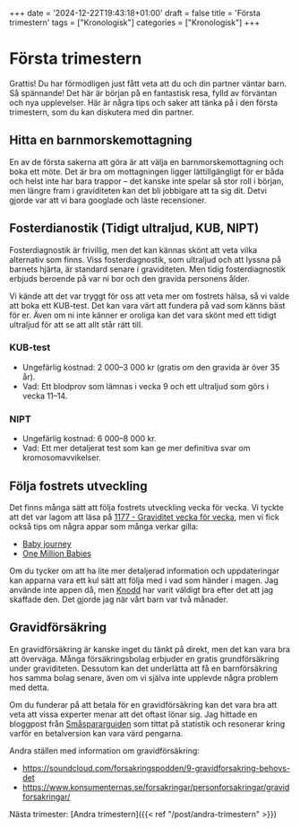 +++
date = '2024-12-22T19:43:18+01:00'
draft = false
title = 'Första trimestern'
tags = ["Kronologisk"]
categories = ["Kronologisk"]
+++

# Första trimestern
Grattis! Du har förmodligen just fått veta att du och din partner väntar barn. Så spännande! Det här är början på en fantastisk resa, fylld av förväntan och nya upplevelser. Här är några tips och saker att tänka på i den första trimestern, som du kan diskutera med din partner.

## Hitta en barnmorskemottagning
En av de första sakerna att göra är att välja en barnmorskemottagning och boka ett möte. Det är bra om mottagningen ligger lättillgängligt för er båda och helst inte har bara trappor – det kanske inte spelar så stor roll i början, men längre fram i graviditeten kan det bli jobbigare att ta sig dit. Detvi gjorde var att vi bara googlade och läste recensioner.

## Fosterdianostik (Tidigt ultraljud, KUB, NIPT)
Fosterdiagnostik är frivillig, men det kan kännas skönt att veta vilka alternativ som finns. Viss fosterdiagnostik, som ultraljud och att lyssna på barnets hjärta, är standard senare i graviditeten. Men tidig fosterdiagnostik erbjuds beroende på var ni bor och den gravida personens ålder.

Vi kände att det var tryggt för oss att veta mer om fostrets hälsa, så vi valde att boka ett KUB-test. Det kan vara värt att fundera på vad som känns bäst för er. Även om ni inte känner er oroliga kan det vara skönt med ett tidigt ultraljud för att se att allt står rätt till.

### KUB-test
 - Ungefärlig kostnad: 2 000–3 000 kr (gratis om den gravida är över 35 år).
 - Vad: Ett blodprov som lämnas i vecka 9 och ett ultraljud som görs i vecka 11–14.

### NIPT
 - Ungefärlig kostnad: 6 000–8 000 kr.
 - Vad: Ett mer detaljerat test som kan ge mer definitiva svar om kromosomavvikelser.

## Följa fostrets utveckling
Det finns många sätt att följa fostrets utveckling vecka för vecka. Vi tyckte att det var lagom att läsa på [1177 - Graviditet vecka för vecka](https://www.1177.se/Vastra-Gotaland/barn--gravid/graviditet/om-graviditeten/graviditeten-vecka-for-vecka/), men vi fick också tips om några appar som många verkar gilla:

 - [Baby journey](https://babyjourney.se/)
 - [One Million Babies](https://www.onemillionbabies.se/)

Om du tycker om att ha lite mer detaljerad information och uppdateringar kan apparna vara ett kul sätt att följa med i vad som händer i magen.
Jag använde inte appen då, men [Knodd](https://www.knodd.se/) har varit väldigt bra efter det att jag skaffade den. Det gjorde jag när vårt barn var två månader.

## Gravidförsäkring
En gravidförsäkring är kanske inget du tänkt på direkt, men det kan vara bra att överväga. Många försäkringsbolag erbjuder en gratis grundförsäkring under graviditeten. Dessutom kan det underlätta att få en barnförsäkring hos samma bolag senare, även om vi själva inte upplevde några problem med detta.

Om du funderar på att betala för en gravidförsäkring kan det vara bra att veta att vissa experter menar att det oftast lönar sig. Jag hittade en bloggpost från [Småspararguiden](https://www.smaspararguiden.se/blogg/ja-du-bor-skaffa-en-gravidforsakring/) som tittat på statistik och resonerar kring varför en betalversion kan vara värd pengarna.

Andra ställen med information om gravidförsäkring:
 - https://soundcloud.com/forsakringspodden/9-gravidforsakring-behovs-det
 - https://www.konsumenternas.se/forsakringar/personforsakringar/gravidforsakringar/

Nästa trimester:
[Andra trimestern]({{< ref "/post/andra-trimestern" >}})